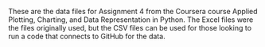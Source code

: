 These are the data files for Assignment 4 from the Coursera course Applied Plotting, Charting, and Data Representation in Python.  The Excel files were the files originally used, but the CSV files can be used for those looking to run a code that connects to GitHub for the data.
